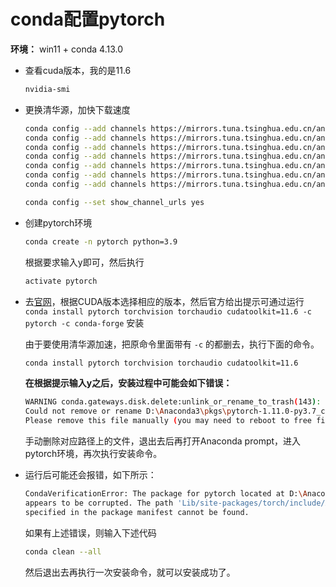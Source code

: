 # conda配置pytorch

**环境：** win11 + conda 4.13.0

- 查看cuda版本，我的是11.6
  ```bash
  nvidia-smi
  ```
  
- 更换清华源，加快下载速度
  ```bash
  conda config --add channels https://mirrors.tuna.tsinghua.edu.cn/anaconda/pkgs/free/
  conda config --add channels https://mirrors.tuna.tsinghua.edu.cn/anaconda/pkgs/main/
  conda config --add channels https://mirrors.tuna.tsinghua.edu.cn/anaconda/cloud/conda-forge/
  conda config --add channels https://mirrors.tuna.tsinghua.edu.cn/anaconda/cloud/msys2/
  conda config --add channels https://mirrors.tuna.tsinghua.edu.cn/anaconda/cloud/bioconda/
  conda config --add channels https://mirrors.tuna.tsinghua.edu.cn/anaconda/cloud/menpo/
  conda config --add channels https://mirrors.tuna.tsinghua.edu.cn/anaconda/cloud/pytorch/
  
  conda config --set show_channel_urls yes
  ```

- 创建pytorch环境
  ```bash
  conda create -n pytorch python=3.9
  ```
  根据要求输入y即可，然后执行
  ```bash
  activate pytorch
  ```
  
- 去[官网](https://pytorch.org/get-started/locally/)，根据CUDA版本选择相应的版本，然后官方给出提示可通过运行 `conda install pytorch torchvision torchaudio cudatoolkit=11.6 -c pytorch -c conda-forge` 安装
  
  由于要使用清华源加速，把原命令里面带有 `-c` 的都删去，执行下面的命令。
  ```bash
  conda install pytorch torchvision torchaudio cudatoolkit=11.6
  ```
  
  **在根据提示输入y之后，安装过程中可能会如下错误：**
  ```bash
  WARNING conda.gateways.disk.delete:unlink_or_rename_to_trash(143): 
  Could not remove or rename D:\Anaconda3\pkgs\pytorch-1.11.0-py3.7_cuda11.3_cudnn8_0\Lib\site-packages\torch\lib\cudnn_ops_train64_8.dll.  
  Please remove this file manually (you may need to reboot to free file handles)
  ```
  手动删除对应路径上的文件，退出去后再打开Anaconda prompt，进入pytorch环境，再次执行安装命令。
  
- 运行后可能还会报错，如下所示：
  ```bash
  CondaVerificationError: The package for pytorch located at D:\Anaconda3\pkgs\pytorch-1.11.0-py3.7_cuda11.3_cudnn8_0
  appears to be corrupted. The path 'Lib/site-packages/torch/include/ATen/ops/zeros_compositeimplicitautograd_dispatch.h'
  specified in the package manifest cannot be found.
  ```
  如果有上述错误，则输入下述代码
  ```bash
  conda clean --all
  ```
  然后退出去再执行一次安装命令，就可以安装成功了。
